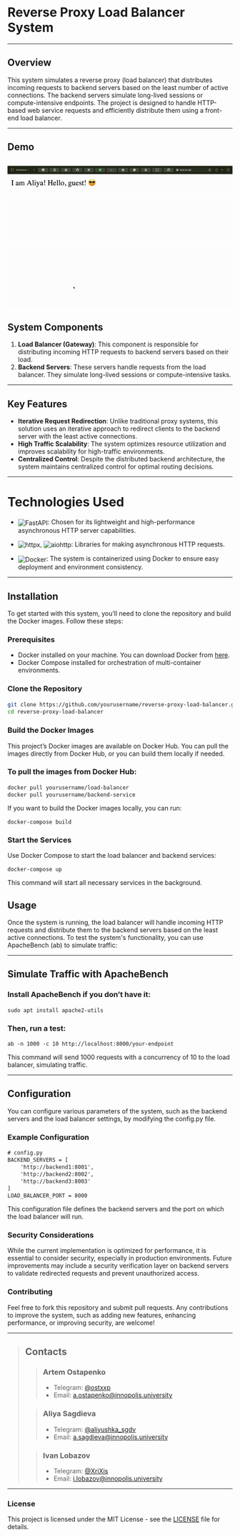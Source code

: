 # Reverse Proxy Load Balancer System

---
## Overview

This system simulates a reverse proxy (load balancer) that distributes incoming requests to backend servers based on the least number of active connections. The backend servers simulate long-lived sessions or compute-intensive endpoints. The project is designed to handle HTTP-based web service requests and efficiently distribute them using a front-end load balancer.

---
## Demo
![](demo.gif)
---
## System Components

1. **Load Balancer (Gateway)**: This component is responsible for distributing incoming HTTP requests to backend servers based on their load.
2. **Backend Servers**: These servers handle requests from the load balancer. They simulate long-lived sessions or compute-intensive tasks.

---
## Key Features

- **Iterative Request Redirection**: Unlike traditional proxy systems, this solution uses an iterative approach to redirect clients to the backend server with the least active connections.
- **High Traffic Scalability**: The system optimizes resource utilization and improves scalability for high-traffic environments.
- **Centralized Control**: Despite the distributed backend architecture, the system maintains centralized control for optimal routing decisions.

---
# Technologies Used

- <img src="https://img.shields.io/badge/-FastAPI-009688?style=flat&logo=fastapi&logoColor=white" alt="FastAPI" style="vertical-align: middle;"/>: Chosen for its lightweight and high-performance asynchronous HTTP server capabilities.


- <img src="https://img.shields.io/badge/-httpx-5F5B5B?style=flat&logo=httpx&logoColor=white" alt="httpx" style="vertical-align: middle;"/>, <img src="https://img.shields.io/badge/-aiohttp-2C3E50?style=flat&logo=aiohttp&logoColor=white" alt="aiohttp" style="vertical-align: middle;"/>: Libraries for making asynchronous HTTP requests.


- <img src="https://img.shields.io/badge/-Docker-2496ED?style=flat&logo=docker&logoColor=white" alt="Docker" style="vertical-align: middle;"/>: The system is containerized using Docker to ensure easy deployment and environment consistency.

---

## Installation

To get started with this system, you’ll need to clone the repository and build the Docker images. Follow these steps:

### Prerequisites

- Docker installed on your machine. You can download Docker from [here](https://www.docker.com/get-started).
- Docker Compose installed for orchestration of multi-container environments.

### Clone the Repository

```bash
git clone https://github.com/yourusername/reverse-proxy-load-balancer.git
cd reverse-proxy-load-balancer
```
### Build the Docker Images
This project’s Docker images are available on Docker Hub. You can pull the images directly from Docker Hub, or you can build them locally if needed.

### To pull the images from Docker Hub:
```
docker pull yourusername/load-balancer
docker pull yourusername/backend-service
```
If you want to build the Docker images locally, you can run:
```
docker-compose build
```
### Start the Services
Use Docker Compose to start the load balancer and backend services:
```
docker-compose up
```
This command will start all necessary services in the background.

## Usage

Once the system is running, the load balancer will handle incoming HTTP requests and distribute them to the backend servers based on the least active connections. To test the system's functionality, you can use ApacheBench (ab) to simulate traffic:

---

## Simulate Traffic with ApacheBench
### Install ApacheBench if you don’t have it:
```
sudo apt install apache2-utils
```
### Then, run a test:
```
ab -n 1000 -c 10 http://localhost:8000/your-endpoint
```
This command will send 1000 requests with a concurrency of 10 to the load balancer, simulating traffic.

---
## Configuration

You can configure various parameters of the system, such as the backend servers and the load balancer settings, by modifying the config.py file.

###  Example Configuration
```
# config.py
BACKEND_SERVERS = [
    'http://backend1:8001',
    'http://backend2:8002',
    'http://backend3:8003'
]
LOAD_BALANCER_PORT = 8000
```
This configuration file defines the backend servers and the port on which the load balancer will run.

### Security Considerations

While the current implementation is optimized for performance, it is essential to consider security, especially in production environments. Future improvements may include a security verification layer on backend servers to validate redirected requests and prevent unauthorized access.


### Contributing

Feel free to fork this repository and submit pull requests. Any contributions to improve the system, such as adding new features, enhancing performance, or improving security, are welcome!

---
>## Contacts
>
>>### Artem Ostapenko
>>- Telegram: [@ostxxp](https://t.me/ostxxp)
>>- Email: [a.ostapenko@innopolis.university](mailto:a.ostapenko@innopolis.university)
>
>>### Aliya Sagdieva
>>- Telegram: [@aliyushka_sgdv](https://t.me/aliyushka_sgdv)
>>- Email: [a.sagdieva@innopolis.university](mailto:a.sagdieva@innopolis.university)
>
>>### Ivan Lobazov
>>- Telegram: [@XriXis](https://t.me/XriXis)
>>- Email: [i.lobazov@innopolis.university](mailto:i.lobazov@innopolis.university)


---

### License
This project is licensed under the MIT License - see the [LICENSE](LICENSE) file for details.